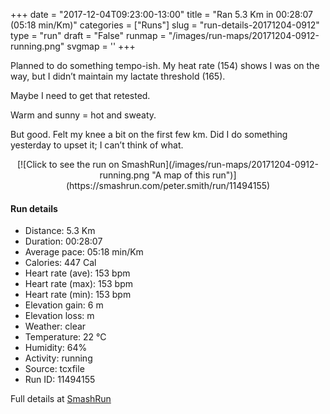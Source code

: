 +++
date = "2017-12-04T09:23:00-13:00"
title = "Ran 5.3 Km in 00:28:07 (05:18 min/Km)"
categories = ["Runs"]
slug = "run-details-20171204-0912"
type = "run"
draft = "False"
runmap = "/images/run-maps/20171204-0912-running.png"
svgmap = '<polyline points="0 57, 1 59, 1 64, 2 65, 3 65, 9 61, 11 58, 14 56, 18 52, 20 48, 22 47, 26 46, 32 42, 36 41, 40 42, 44 44, 47 45, 48 45, 54 39, 54 36, 56 36, 65 35, 67 35, 75 36, 79 36, 84 36, 89 38, 91 39, 100 47, 92 40, 88 38, 84 37, 81 36, 76 36, 68 35, 64 35, 56 36, 54 36, 53 39, 49 43, 47 45, 45 45, 45 45, 39 41, 31 42, 29 43, 27 44, 22 48, 21 49, 10 60, 10 60">'
+++

Planned to do something tempo-ish. My heat rate (154) shows I was on the way, but I didn’t maintain my lactate threshold (165). 

Maybe I need to get that retested. 

Warm and sunny = hot and sweaty. 

But good. Felt my knee a bit on the first few km. Did I do something yesterday to upset it; I can’t think of what. 

<!--more-->

<center>
[![Click to see the run on SmashRun](/images/run-maps/20171204-0912-running.png "A map of this run")](https://smashrun.com/peter.smith/run/11494155)
</center>

#### Run details

* Distance: 5.3 Km
* Duration: 00:28:07
* Average pace: 05:18 min/Km
* Calories: 447 Cal
* Heart rate (ave): 153 bpm
* Heart rate (max): 153 bpm
* Heart rate (min): 153 bpm
* Elevation gain: 6 m
* Elevation loss:  m
* Weather: clear
* Temperature: 22 &deg;C
* Humidity: 64%
* Activity: running
* Source: tcxfile
* Run ID: 11494155

Full details at [SmashRun](https://smashrun.com/peter.smith/run/11494155)
